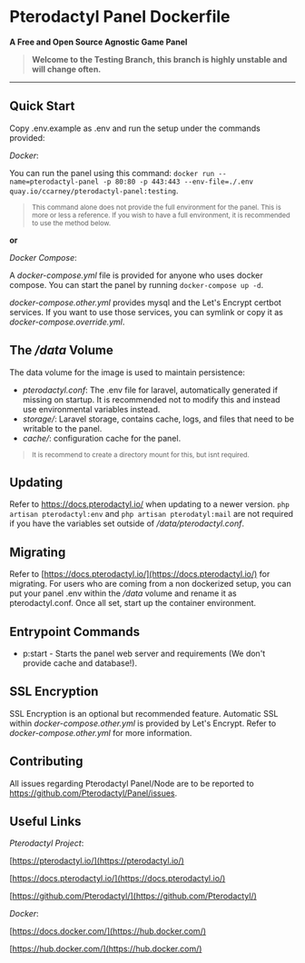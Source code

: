 
# Pterodactyl Panel Dockerfile #
**A Free and Open Source Agnostic Game Panel**

>**Welcome to the Testing Branch, this branch is highly unstable and will change often.**

----

## Quick Start

Copy .env.example as .env and run the setup under the commands provided:

*Docker*:

You can run the panel using this command: 
`docker run --name=pterodactyl-panel -p 80:80 -p 443:443 --env-file=./.env quay.io/ccarney/pterodactyl-panel:testing`.

><sup>This command alone does not provide the full environment for the panel. This is more or less a reference. If you wish to have a full environment, it is recommended to use the method below.</sup>

__or__

*Docker Compose*:

A *docker-compose.yml* file is provided for anyone who uses docker compose.
You can start the panel by running `docker-compose up -d`.

*docker-compose.other.yml* provides mysql and the Let's Encrypt certbot services. If you want to use those services, you can symlink or copy it as *docker-compose.override.yml*. 

## The _/data_ Volume

The data volume for the image is used to maintain persistence:

* *pterodactyl.conf*: The .env file for laravel, automatically generated if missing on startup. It is recommended not to modify this and instead use environmental variables instead.
* *storage/*: Laravel storage, contains cache, logs, and files that need to be writable to the panel.
* *cache/*: configuration cache for the panel.

><sup>It is recommend to create a directory mount for this, but isnt required.</sup>

## Updating

Refer to https://docs.pterodactyl.io/ when updating to a newer version. `php artisan pterodactyl:env` and `php artisan pterodatyl:mail` are not required if you have the variables set outside of */data/pterodactyl.conf*.

## Migrating

Refer to [https://docs.pterodactyl.io/](https://docs.pterodactyl.io/) for migrating. For users who are coming from a non dockerized setup, you can put your panel .env within the */data* volume and rename it as pterodactyl.conf. Once all set, start up the container environment.

## Entrypoint Commands

* p:start - Starts the panel web server and requirements (We don't provide cache and database!).

## SSL Encryption

SSL Encryption is an optional but recommended feature. Automatic SSL within *docker-compose.other.yml* is provided by Let's Encrypt. Refer to *docker-compose.other.yml* for more information.

## Contributing

All issues regarding Pterodactyl Panel/Node are to be reported to https://github.com/Pterodactyl/Panel/issues.

## Useful Links

*Pterodactyl Project*:

[https://pterodactyl.io/](https://pterodactyl.io/)

[https://docs.pterodactyl.io/](https://docs.pterodactyl.io/)

[https://github.com/Pterodactyl/](https://github.com/Pterodactyl/)

*Docker*:

[https://docs.docker.com/](https://hub.docker.com/)

[https://hub.docker.com/](https://hub.docker.com/)

